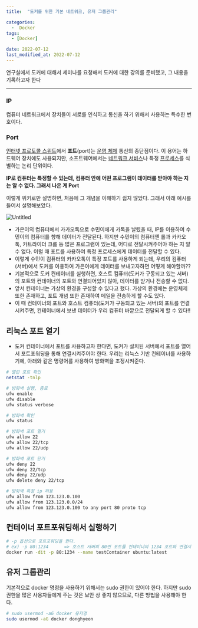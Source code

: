```yaml
---
title:  "도커를 위한 기본 네트워크, 유저 그룹관리" 

categories:
  -  Docker
tags:
  - [Docker]

date: 2022-07-12
last_modified_at: 2022-07-12
---
```


연구실에서 도커에 대해서 세미나를 요청해서 도커에 대한 강의를 준비했고, 그 내용을 기록하고자 한다

---

### **IP**

  컴퓨터 네트워크에서 장치들이 서로를 인식하고 통신을 하기 위해서 사용하는 특수한 번호이다.

### **Port**

  [인터넷 프로토콜 스위트](https://ko.wikipedia.org/wiki/%EC%9D%B8%ED%84%B0%EB%84%B7_%ED%94%84%EB%A1%9C%ED%86%A0%EC%BD%9C_%EC%8A%A4%EC%9C%84%ED%8A%B8)에서 **포트**(port)는 [운영 체제](https://ko.wikipedia.org/wiki/%EC%9A%B4%EC%98%81_%EC%B2%B4%EC%A0%9C) 통신의 종단점이다. 이 용어는 하드웨어 장치에도 사용되지만, 소프트웨어에서는 [네트워크 서비스](https://ko.wikipedia.org/wiki/%EB%84%A4%ED%8A%B8%EC%9B%8C%ED%81%AC_%EC%84%9C%EB%B9%84%EC%8A%A4)나 특정 [프로세스](https://ko.wikipedia.org/wiki/%ED%94%84%EB%A1%9C%EC%84%B8%EC%8A%A4)를 식별하는 논리 단위이다.

  **IP로 컴퓨터는 특정할 수 있는데, 컴퓨터 안에 어떤 프로그램이 데이터를 받아야 하는 지는 알 수 없다. 그래서 나온 게 Port**

이렇게 위키로만 설명하면, 처음에 그 개념을 이해하기 쉽지 않았다. 그래서 아래 예시를 들어서 설명해보았다. 

![Untitled](https://user-images.githubusercontent.com/86303312/178473397-b2ea3401-30cb-4774-a86b-15b6bfe3e9b1.png)

- 가은이의 컴퓨터에서 카카오톡으로 수민이에게 카톡을 날렸을 때, IP를 이용하여 수민이의 컴퓨터를 향해 데이터가 전달된다. 하지만 수민이의 컴퓨터엔 롤과 카카오톡, 카트라이더 크롬 등 많은 프로그램이 있는데, 어디로 전달시켜주어야 하는 지 알 수 없다. 이럴 때 포트를 사용하여 특정 프로세스에게 데이터를 전달할 수 있다.
- 이렇게 수민이 컴퓨터의 카카오톡이 특정 포트를 사용하게 되는데, 우리의 컴퓨터(서버)에서 도커를 이용하여 가은이에게 데이터를 보내고자하면 어떻게 해야할까??
- 기본적으로 도커 컨테이너를 실행하면, 호스트 컴퓨터(도커가 구동되고 있는 서버)의 포트와 컨테이너의 포트와 연결되어있지 않아, 데이터를 받거나 전송할 수 없다.
- 앞서 컨테이너는 가상의 환경을 구성할 수 있다고 했다. 가상의 환경에는 운영체제 또한 존재하고, 포트 개념 또한 존재하여 메일을 전송하게 할 수도 있다.
- 이 때 컨테이너의 포트와 호스트 컴퓨터(도커가 구동되고 있는 서버)의 포트를 연결시켜주면, 컨테이너에서 보낸 데이터가 우리 컴퓨터 바깥으로 전달되게 할 수 있다!!

## **리눅스 포트 열기**

- 도커 컨테이너에서 포트를 사용하고자 한다면, 도커가 설치된 서버에서 포트를 열어서 포트포워딩을 통해 연결시켜주어야 한다. 우리는 리눅스 기반 컨테이너를 사용하기에, 아래와 같은 명령어를 사용하여 방화벽을 조정시켜준다.

```bash
# 열린 포트 확인 
netstat -tnlp

# 방화벽 실행, 종료
ufw enable
ufw disable
ufw status verbose

# 방화벽 확인 
ufw status

# 방화벽 포트 열기
ufw allow 22
ufw allow 22/tcp
ufw allow 22/udp

# 방화벽 포트 닫기
ufw deny 22
ufw deny 22/tcp
ufw deny 22/udp
ufw delete deny 22/tcp

# 방화벽 특정 ip 허용
ufw allow from 123.123.0.100
ufw allow from 123.123.0.0/24
ufw allow from 123.123.0.100 to any port 80 proto tcp
```

## **컨테이너 포트포워딩해서 실행하기**

```bash
# -p 옵션으로 포트포워딩을 한다. 
# ex) -p 80:1234      => 호스트 서버의 80번 포트를 컨테이너의 1234 포트와 연결시킨다. 
docker run -dit -p 80:1234 --name testContainer ubuntu:latest
```

## 유저 그룹관리

기본적으로 docker 명령을 사용하기 위해서는 sudo 권한이 있어야 한다. 하지만 sudo 권한을 많은 사용자들에게 주는 것은 보안 상 좋지 않으므로, 다른 방법을 사용해야 한다. 

```bash
# sudo usermod -aG docker 유저명
sudo usermod -aG docker donghyeon
```